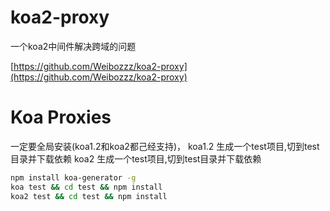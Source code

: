 # koa2-proxy
一个koa2中间件解决跨域的问题

[https://github.com/Weibozzz/koa2-proxy](https://github.com/Weibozzz/koa2-proxy)
# Koa Proxies
一定要全局安装(koa1.2和koa2都己经支持)，
koa1.2 生成一个test项目,切到test目录并下载依赖 
koa2 生成一个test项目,切到test目录并下载依赖 
```bash
npm install koa-generator -g 
koa test && cd test && npm install
koa2 test && cd test && npm install
```
